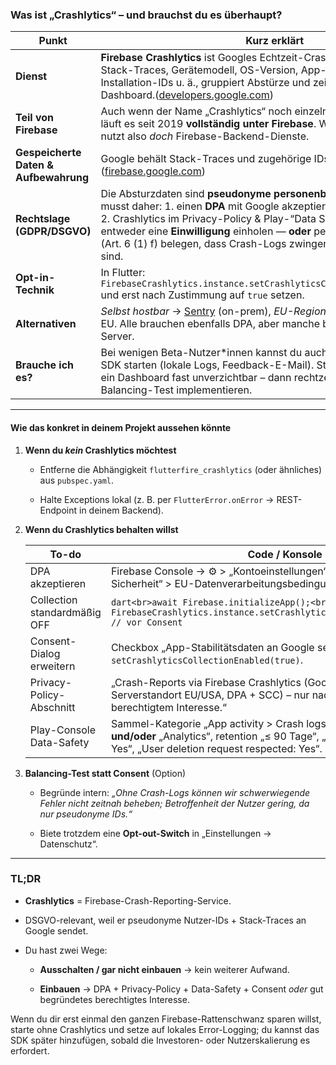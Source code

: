 ### Was ist „Crashlytics“ – und brauchst du es überhaupt?

| Punkt                                 | Kurz erklärt                                                                                                                                                                                                                                                                                                                                                                                      |
| ------------------------------------- | ------------------------------------------------------------------------------------------------------------------------------------------------------------------------------------------------------------------------------------------------------------------------------------------------------------------------------------------------------------------------------------------------- |
| **Dienst**                            | **Firebase Crashlytics** ist Googles Echtzeit-Crash-Reporter: Er sammelt Stack-Traces, Gerätemodell, OS-Version, App-Version, anonyme Installation-IDs u. ä., gruppiert Abstürze und zeigt sie im Firebase-Dashboard.([developers.google.com](https://developers.google.com/ad-manager/mobile-ads-sdk/ios/crashlytics?utm_source=chatgpt.com "Logging Ad Response ID with Firebase Crashlytics")) |
| **Teil von Firebase**                 | Auch wenn der Name „Crashlytics“ noch einzeln kursiert (früher Fabric), läuft es seit 2019 **vollständig unter Firebase**. Wer Crashlytics einbindet, nutzt also _doch_ Firebase-Backend-Dienste.                                                                                                                                                                                                 |
| **Gespeicherte Daten & Aufbewahrung** | Google behält Stack-Traces und zugehörige IDs bis zu **90 Tagen**.([firebase.google.com](https://firebase.google.com/support/privacy?utm_source=chatgpt.com "Privacy and Security in Firebase - Google"))                                                                                                                                                                                         |
| **Rechtslage (GDPR/DSGVO)**           | Die Absturz­daten sind **pseudonyme personenbezogene Daten**. Du musst daher: 1. einen **DPA** mit Google akzeptieren (im Firebase-Konto), 2. Crashlytics im Privacy-Policy & Play-“Data Safety” offenlegen, 3. entweder eine **Einwilligung** einholen — **oder** per Interessen­abwägung (Art. 6 (1) f) belegen, dass Crash-Logs zwingend für die App-Stabilität sind.                          |
| **Opt-in-Technik**                    | In Flutter: `FirebaseCrashlytics.instance.setCrashlyticsCollectionEnabled(false);` und erst nach Zustimmung auf `true` setzen.                                                                                                                                                                                                                                                                    |
| **Alternativen**                      | _Selbst hostbar_ → [Sentry](https://docs.sentry.io) (on-prem), _EU-Region_ → Bugsnag EU, Instabug EU. Alle brauchen ebenfalls DPA, aber manche bieten dedizierte EU-Server.                                                                                                                                                                                                                       |
| **Brauche ich es?**                   | Bei wenigen Beta-Nutzer*innen kannst du auch ohne externes Crash-SDK starten (lokale Logs, Feedback-E-Mail). Steigt die Nutzerzahl, wird ein Dashboard fast unverzichtbar – dann rechtzeitig Consent-Flow oder Balancing-Test implementieren.                                                                                                                                                     |

---

#### Wie das konkret in deinem Projekt aussehen könnte

1. **Wenn du _kein_ Crashlytics möchtest**
    
    - Entferne die Abhängigkeit `flutterfire_crashlytics` (oder ähnliches) aus `pubspec.yaml`.
        
    - Halte Exceptions lokal (z. B. per `FlutterError.onError` → REST-Endpoint in deinem Backend).
        
2. **Wenn du Crashlytics behalten willst**
    
    |To-do|Code / Konsole|
    |---|---|
    |DPA akzeptieren|Firebase Console → ⚙️ > „Kontoeinstellungen“ > „Datenschutz & Sicherheit“ > EU-Datenverarbeitungsbedingungen|
    |Collection standardmäßig OFF|`dart<br>await Firebase.initializeApp();<br>await FirebaseCrashlytics.instance.setCrashlyticsCollectionEnabled(false); // vor Consent`|
    |Consent-Dialog erweitern|Checkbox „App-Stabilitätsdaten an Google senden“. Bei Opt-in → `setCrashlyticsCollectionEnabled(true)`.|
    |Privacy-Policy-Abschnitt|„Crash-Reports via Firebase Crashlytics (Google Ireland Ltd., 90 Tage, Serverstandort EU/USA, DPA + SCC) – nur nach Einwilligung/ berechtigtem Interesse.“|
    |Play-Console Data-Safety|Sammel-Kategorie „App activity > Crash logs“, Zweck „App functionality“ **und/oder** „Analytics“, retention „≤ 90 Tage“, „Data encrypted in transit: Yes“, „User deletion request respected: Yes“.|
    
3. **Balancing-Test statt Consent** (Option)
    
    - Begründe intern: _„Ohne Crash-Logs können wir schwerwiegende Fehler nicht zeitnah beheben; Betroffenheit der Nutzer gering, da nur pseudonyme IDs.“_
        
    - Biete trotzdem eine **Opt-out-Switch** in „Einstellungen → Datenschutz“.
        

---

### TL;DR

- **Crashlytics** = Firebase-Crash-Reporting-Service.
    
- DSGVO-relevant, weil er pseudonyme Nutzer-IDs + Stack-Traces an Google sendet.
    
- Du hast zwei Wege:
    
    - **Ausschalten / gar nicht einbauen** → kein weiterer Aufwand.
        
    - **Einbauen** → DPA + Privacy-Policy + Data-Safety + Consent _oder_ gut begründetes berechtigtes Interesse.
        

Wenn du dir erst einmal den ganzen Firebase-Rattenschwanz sparen willst, starte ohne Crashlytics und setze auf lokales Error-Logging; du kannst das SDK später hinzufügen, sobald die Investoren- oder Nutzerskalierung es erfordert.